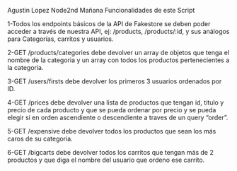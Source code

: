 Agustin Lopez Node2nd Mañana
Funcionalidades de este Script

1-Todos los endpoints básicos de la API de Fakestore se deben poder acceder a través de nuestra API, ej: /products, /products/:id, y sus análogos para Categorías, carritos y usuarios.

2-GET /products/categories debe devolver un array de objetos que tenga el nombre de la categoria y un array con todos los productos pertenecientes a la categoria.

3-GET /users/firsts debe devolver los primeros 3 usuarios ordenados por ID.

4-GET /prices debe devolver una lista de productos que tengan id, titulo y precio de cada producto y que se pueda ordenar por precio y se pueda elegir si en orden ascendiente o descendiente a traves de un query “order”.

5-GET /expensive debe devolver todos los productos que sean los más caros de su categoria.

6-GET /bigcarts debe devolver todos los carritos que tengan más de 2 productos y que diga el nombre del usuario que ordeno ese carrito.

